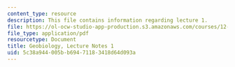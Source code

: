 ```yaml
---
content_type: resource
description: This file contains information regarding lecture 1.
file: https://ol-ocw-studio-app-production.s3.amazonaws.com/courses/12-007-geobiology-spring-2013/5c38a944005bb69471183418d64d093a_MIT12_007S13_Lec1.pdf
file_type: application/pdf
resourcetype: Document
title: Geobiology, Lecture Notes 1
uid: 5c38a944-005b-b694-7118-3418d64d093a
---
```

